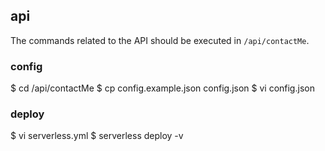 ## api

The commands related to the API should be executed in `/api/contactMe`.

### config

  $ cd /api/contactMe
  $ cp config.example.json config.json
  $ vi config.json

### deploy

  $ vi serverless.yml
  $ serverless deploy -v
